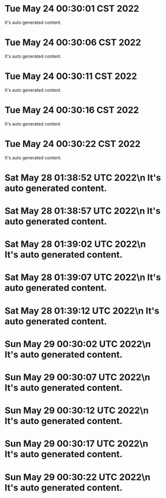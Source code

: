 # Tue May 24 00:30:01 CST 2022
  It's auto generated content.
# Tue May 24 00:30:06 CST 2022
  It's auto generated content.
# Tue May 24 00:30:11 CST 2022
  It's auto generated content.
# Tue May 24 00:30:16 CST 2022
  It's auto generated content.
# Tue May 24 00:30:22 CST 2022
  It's auto generated content.
# Sat May 28 01:38:52 UTC 2022\n  It's auto generated content.
# Sat May 28 01:38:57 UTC 2022\n  It's auto generated content.
# Sat May 28 01:39:02 UTC 2022\n  It's auto generated content.
# Sat May 28 01:39:07 UTC 2022\n  It's auto generated content.
# Sat May 28 01:39:12 UTC 2022\n  It's auto generated content.
# Sun May 29 00:30:02 UTC 2022\n  It's auto generated content.
# Sun May 29 00:30:07 UTC 2022\n  It's auto generated content.
# Sun May 29 00:30:12 UTC 2022\n  It's auto generated content.
# Sun May 29 00:30:17 UTC 2022\n  It's auto generated content.
# Sun May 29 00:30:22 UTC 2022\n  It's auto generated content.
